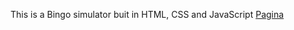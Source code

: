 This is a Bingo simulator buit in HTML, CSS and JavaScript <a href="https://andresrivasrod.github.io/microproyecto1/" target="_blank">Pagina</a>
